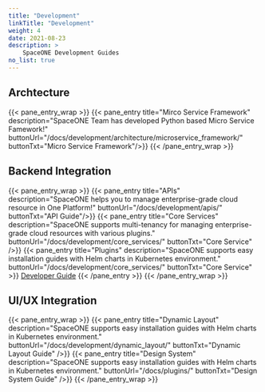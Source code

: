 ```yaml
---
title: "Development"
linkTitle: "Development"
weight: 4
date: 2021-08-23
description: >
    SpaceONE Development Guides
no_list: true
---
```


## Archtecture
{{< pane_entry_wrap >}}
{{< pane_entry title="Mirco Service Framework" description="SpaceONE Team has developed Python based Micro Service Famework!" buttonUrl="/docs/development/architecture/microservice_framework/" buttonTxt="Micro Service Framework"/>}}
{{< /pane_entry_wrap >}}


## Backend Integration
{{< pane_entry_wrap >}}
{{< pane_entry title="APIs" description="SpaceONE helps you to manage enterprise-grade cloud resource in One Platform!" buttonUrl="/docs/development/apis/" buttonTxt="API Guide"/>}}
{{< pane_entry title="Core Services" description="SpaceONE supports multi-tenancy for managing enterprise-grade cloud resources with various plugins." buttonUrl="/docs/development/core_services/" buttonTxt="Core Service" />}}
{{< pane_entry title="Plugins" description="SpaceONE supports easy installation guides with Helm charts in Kubernetes environment." buttonUrl="/docs/development/core_services/" buttonTxt="Core Service" >}}
<a href="/docs/references/integration/design_system" >Developer Guide</a>
{{< /pane_entry >}}
{{< /pane_entry_wrap >}}

## UI/UX Integration
{{< pane_entry_wrap >}}
{{< pane_entry title="Dynamic Layout" description="SpaceONE supports easy installation guides with Helm charts in Kubernetes environment." buttonUrl="/docs/development/dynamic_layout/" buttonTxt="Dynamic Layout Guide" />}}
{{< pane_entry title="Design System" description="SpaceONE supports easy installation guides with Helm charts in Kubernetes environment." buttonUrl="/docs/plugins/" buttonTxt="Design System Guide" />}}
{{< /pane_entry_wrap >}}
